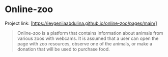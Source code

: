 # Online-zoo

Project link: [https://ievgeniiaabdulina.github.io/online-zoo/pages/main/]

> Online-zoo is a platform that contains information about animals from various zoos with webcams. It is assumed that a user can open the page with zoo resources, observe one of the animals, or make a donation that will be used to purchase food.